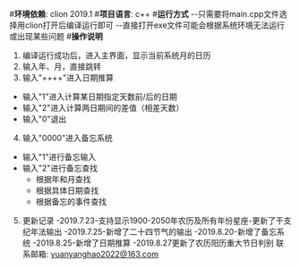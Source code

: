 #**环境依赖**: clion 2019.1
#**项目语言**: c++
#**运行方式**
--只需要将main.cpp文件选择用clion打开后编译运行即可
--直接打开exe文件可能会根据系统环境无法运行或出现某些问题
#**操作说明**
 1. 编译运行成功后，进入主界面，显示当前系统月的日历
 2. 输入年、月，直接跳转
 3. 输入"++++"进入日期推算
  - 输入"1"进入计算某日期指定天数前/后的日期
  - 输入"2"进入计算两日期间的差值（相差天数）
  - 输入"0"退出
 4. 输入"0000"进入备忘系统
  - 输入"1"进行备忘输入
  - 输入"2"进行备忘查找
    - 根据年和月查找
    - 根据具体日期查找
    - 根据备忘的事件查找
 5. 更新记录
-2019.7.23-支持显示1900-2050年农历及所有年份星座-更新了干支纪年法输出
-2019.7.25-新增了二十四节气的输出
-2019.8.20-新增了备忘系统
-2019.8.25-新增了日期推算
-2019.8.27更新了农历阳历重大节日判别
联系邮箱: yuanyanghao2022@163.com
